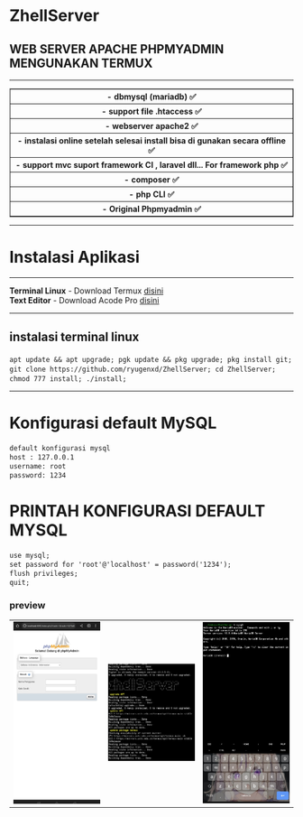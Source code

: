 # ZhellServer

<div>
<h2>WEB SERVER APACHE PHPMYADMIN MENGUNAKAN TERMUX</h2>
<hr>
<table border="1">
<tr>
<th>
- dbmysql (mariadb) ✅
</th>
</tr>
<tr>
<th>
- support file .htaccess ✅
</th>
</tr>
<tr>
<th>
- webserver apache2 ✅
</th>
</tr>
<tr>
<th>
- instalasi online setelah selesai install bisa di gunakan secara offline ✅
</th>
</tr>
<tr>
<th>
- support mvc suport framework CI , laravel dll... For framework php ✅
</th>
</tr>
<tr>
<th>
- composer ✅
</th>
</tr>
<tr>
<th>
- php CLI ✅
</th>
</tr>
<tr>
<th>
- Original Phpmyadmin ✅
</th>
</tr>
</table>
</div>
<div>
<hr>
<h1>Instalasi Aplikasi</h1>
<hr>
<b>Terminal Linux</b>
- Download Termux <a href="https://m.apkpure.com/id/termux/com.termux/download?from=amp_info#google_vignette">disini</a>
<br>
<b>Text Editor</b>
- Download Acode Pro <a href="https://modyolo.com/download/acode-powerful-code-editor-86711/3">disini</a>
<hr>
<h2>instalasi terminal linux</h2>

``apt update && apt upgrade;
pgk update && pkg upgrade;
pkg install git;
git clone https://github.com/ryugenxd/ZhellServer;
cd ZhellServer;
chmod 777 install;
./install;``


</div>
<hr>
<h1>Konfigurasi default  MySQL </h1>

```
default konfigurasi mysql
host : 127.0.0.1
username: root
password: 1234
```

<h1>PRINTAH KONFIGURASI DEFAULT MYSQL</h1>

```
use mysql;
set password for 'root'@'localhost' = password('1234');
flush privileges;
quit;
```

<h3> preview </h1>
<table border="0">
<td>
<img  width="200" src="preview/IMG_20220921_133414.jpg">
</td>
<td>
<img  width="200" src="preview/IMG_20220921_133723.jpg">
</td>
<td>
<img  width="200" src="preview/IMG_20220921_133911.jpg">
</td>
</table>